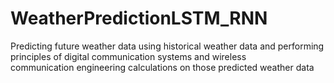 # WeatherPredictionLSTM_RNN
Predicting future weather data using historical weather data and performing principles of digital communication systems and wireless communication engineering calculations on those predicted weather data
